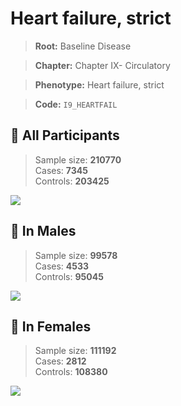 # Heart failure, strict

> **Root:** Baseline Disease  

> **Chapter:** Chapter IX- Circulatory  

> **Phenotype:** Heart failure, strict  

> **Code:** `I9_HEARTFAIL`

## 🧪 All Participants  
> Sample size: **210770**  
> Cases: **7345**  
> Controls: **203425**
<img src="/Disease/Figures/ALL/Incidence/I9_HEARTFAIL.png"/>
<CsvTable src="/Disease_Data/ALL/Incidence/COX_I9_HEARTFAIL.csv" label="🔍 View full results" />

## 👨 In Males  
> Sample size: **99578**  
> Cases: **4533**  
> Controls: **95045**
<img src="/Disease/Figures/Male/Incidence/I9_HEARTFAIL.png"/>
<CsvTable src="/Disease_Data/Male/Incidence/COX_I9_HEARTFAIL.csv" label="🔍 View full results" />

## 👩 In Females  
> Sample size: **111192**  
> Cases: **2812**  
> Controls: **108380**
<img src="/Disease/Figures/Female/Incidence/I9_HEARTFAIL.png"/>
<CsvTable src="/Disease_Data/Female/Incidence/COX_I9_HEARTFAIL.csv" label="🔍 View full results" />
